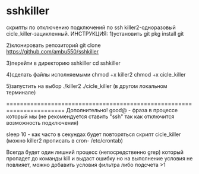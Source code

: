 # sshkiller
скрипты по отключению подключений по ssh killer2-одноразовый cicle_killer-зацикленный.
ИНСТРУКЦИЯ:
1)установить git
pkg install git

2)клонировать репозиторий 
git clone https://github.com/ambu550/sshkiller

3)перейти в директорию sshkiller
cd sshkiller

4)сделать файлы исполняемыми
chmod +x killer2
chmod +x cicle_killer 

5)запустить на выбор
./killer2
./cicle_killer (в другом локальном терминале)

=======================================================================
Дополнительно!
good@ - фраза в процессе который мы  (не рекомендуется ставить "ssh" так как отключится возможность подключения)

sleep 10 - как часто в секундах будет повторяться скрипт cicle_killer (можно killer2 прописать в cron- /etc/crontab)

Всегда будет один лишний процесс (непосредственно grep) который пропадет до команды kill и выдаст ошибку но на выполнение условия не повлияет, можно добавить условия фильтра либо подсчета >1
